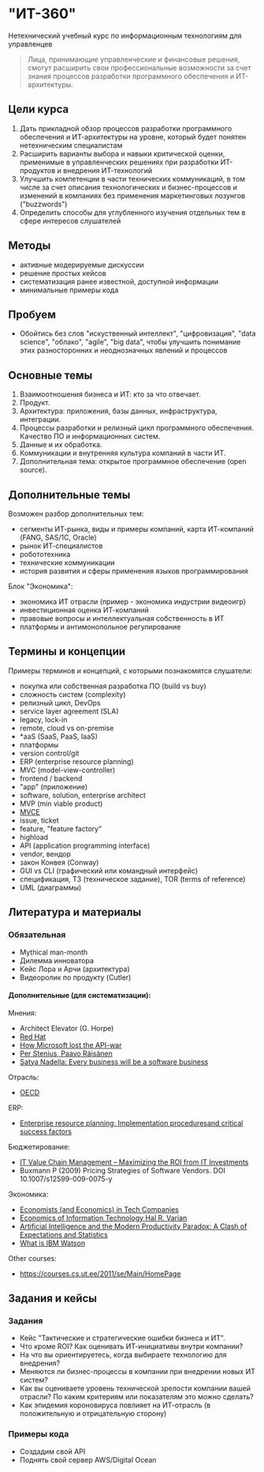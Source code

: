 # "ИТ-360"

Нетехнический учебный курс по информационным технологиям для управленцев

> Лица, принимающие управленческие и финансовые решения, смогут расширить свои 
профессиональные возможности за счет знания процессов разработки программного 
обеспечения и ИТ-архитектуры.

Цели курса
----------

1. Дать прикладной обзор процессов разработки программного обеспечения и ИТ-архитектуры на уровне, который будет понятен нетехническим специалистам
2. Расширить варианты выбора и навыки критической оценки, применимые в управленческих решениях при разработки ИТ-продуктов и внедрения ИТ-технологий
3. Улучшить компетенции в части технических коммуникаций, в том числе за счет описания технологических и бизнес-процессов 
  и изменений в компаниях без применения маркетинговых лозунгов ("buzzwords")
4. Определить способы для углубленного изучения отдельных тем в сфере интересов слушателей
<!--
5. Предоставить минимальные димонстрационные примеры (кейсы, код, системы)
-->

Методы
------

- активные модерируемые дискуссии 
- решение простых кейсов
- систематизация ранее известной, доступной информации
- минимальные примеры кода

Пробуем 
-------

- Обойтись без слов "искуственный интеллект", "цифровизация", "data science", "облако",
  "agile",  "big data", чтобы улучшить понимание этих разносторонних и неоднозначных явлений и процессов  
  
Основные темы
-------------  

1. Взаимоотношения бизнеса и ИТ: кто за что отвечает.
2. Продукт.
3. Архитектура: приложения, базы данных, инфраструктура, интеграции. 
4. Процессы разработки и релизный цикл программного обеспечения. Качество ПО и информационных систем. 
5. Данные и их обработка.
6. Коммуникации и внутренняя культура компаний в части ИТ.
7. Дополнительная тема: открытое программное обеспечение (open source).

Дополнительные темы
-------------------

Возможен разбор дополнительных тем:

- сегменты ИТ-рынка, виды и примеры компаний, карта ИТ-компаний (FANG, SAS/1C, Oracle)
- рынок ИТ-специалистов
- робототехника
- технические коммуникации 
- история развития и сферы применения языков программирования

Блок "Экономика":

- экономика ИТ отрасли (пример - экономика индустрии видеоигр)
- инвестиционная оценка ИТ-компаний
- правовые вопросы и интеллектуальная собственность в ИТ
- платформы и антимонопольное регулирование

Термины и концепции
-------------------

Примеры терминов и концепций, с которыми познакомятся слушатели:

- покупка или собственная разработка ПО (build vs buy)
- сложность систем (complexity)
- релизный цикл, DevOps
- service layer agreement (SLA)
- legacy, lock-in
- remote, cloud vs on-premise
- \*aaS (SaaS, PaaS, IaaS)
- платформы
- version control/git
- ERP (enterprise resource planning)
- MVC (model-view-controller)
- frontend / backend
- "app" (приложение)
- software, solution, enterprise architect
- MVP (min viable product)
- [MVCE](https://stackoverflow.com/help/minimal-reproducible-example)
- issue, ticket
- feature, "feature factory"
- highload
- API (application programming interface)
- vendor, вендор
- закон Конвея (Conway)
- GUI vs CLI (графический или командный интерфейс)
- спецификация, ТЗ (техническое задание), TOR (terms of reference)
- UML (диаграммы)

Литература и материалы
-----------------------

### Обязательная

- Mythical man-month
- Дилемма инноватора
- Кейс Лора и Арчи (архитектура)
- Видеоролик по продукту (Cutler)

#### Дополнительные (для систематизации):

Мнения:

- Architect Elevator (G. Horpe)
- [Red Hat](https://quod.lib.umich.edu/j/jep/3336451.0004.304?view=text;rgn=main)
- [How Microsoft lost the API-war](https://www.joelonsoftware.com/2004/06/13/how-microsoft-lost-the-api-war/)
- [Per Stenius, Paavo Räisänen](http://www.reddal.com/insights/strategies-for-driving-the-transformation-in-the-software-industry)
- [Satya Nadella: Every business will be a software business](https://www.computerweekly.com/news/2240242478/Satya-Nadella-Every-business-will-be-a-software-business)

Отрасль:

- [OECD](https://www.oecd-ilibrary.org/docserver/9789264218789-7-en.pdf?expires=1602666949&id=id&accname=guest&checksum=1B96DE59CAB38239CDD3BD9CE7091FEE)

ERP:

- [Enterprise resource planning: Implementation proceduresand critical success factors](http://celesteng.mis.yzu.edu.tw/im434/ERP%20stuff/ERP%20implementation%20success%20USA%20Experience.pdf)

Бюджетирование:

- [IT Value Chain Management –  Maximizing the ROI from IT Investments](https://courses.cs.ut.ee/2010/se/uploads/Main/ITValueChain.pdf)
- Buxmann P (2009) Pricing Strategies of Software Vendors. DOI 10.1007/s12599-009-0075-y

Экономика:

- [Economists (and Economics) in Tech Companies](https://www.hbs.edu/faculty/Publication%20Files/19-027_7e890058-c225-4803-a6f1-a6eb1db74027.pdf)
- [Economics of Information Technology Hal R. Varian](https://people.ischool.berkeley.edu/~hal/Papers/mattioli/mattioli.pdf)
- [Artificial Intelligence and the Modern Productivity Paradox: A Clash of Expectations and Statistics](https://www.nber.org/papers/w24001)
- [What is IBM Watson](https://www.nytimes.com/2010/06/20/magazine/20Computer-t.html)


Other courses:

- https://courses.cs.ut.ee/2011/se/Main/HomePage


Задания и кейсы
---------------

### Задания

- Кейс "Тактические и стратегические ошибки бизнеса и ИТ".
- Что кроме ROI? Как оценивать ИТ-инициативы внутри компании?
- На что вы ориентируетесь, когда выбираете технологию для внедрения?
- Меняются ли бизнес-процессы в компании при внедрении новых ИТ систем?
- Как вы оцениваете уровень технической зрелости компании вашей отрасли? По каким критериям или показателям это можно сделать?
- Как эпидемия короновируса повлияет на ИТ-отрасль (в положительную и отрицательную сторону)

### Примеры кода

- Создадим свой API
- Поднять свой сервер AWS/Digital Ocean
